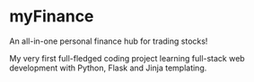 # myFinance
An all-in-one personal finance hub for trading stocks!

My very first full-fledged coding project learning full-stack web development with Python, Flask and Jinja templating.
